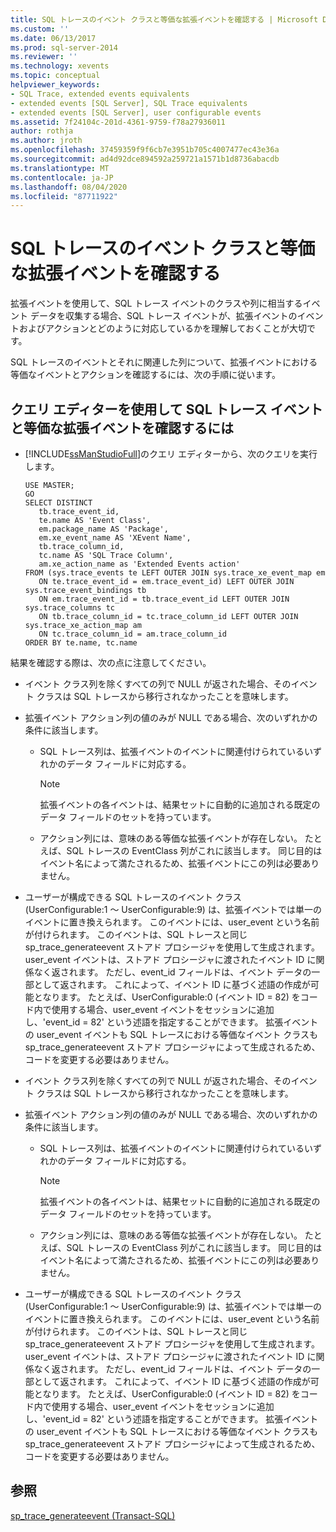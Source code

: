 ```yaml
---
title: SQL トレースのイベント クラスと等価な拡張イベントを確認する | Microsoft Docs
ms.custom: ''
ms.date: 06/13/2017
ms.prod: sql-server-2014
ms.reviewer: ''
ms.technology: xevents
ms.topic: conceptual
helpviewer_keywords:
- SQL Trace, extended events equivalents
- extended events [SQL Server], SQL Trace equivalents
- extended events [SQL Server], user configurable events
ms.assetid: 7f24104c-201d-4361-9759-f78a27936011
author: rothja
ms.author: jroth
ms.openlocfilehash: 37459359f9f6cb7e3951b705c4007477ec43e36a
ms.sourcegitcommit: ad4d92dce894592a259721a1571b1d8736abacdb
ms.translationtype: MT
ms.contentlocale: ja-JP
ms.lasthandoff: 08/04/2020
ms.locfileid: "87711922"
---
```

# <a name="view-the-extended-events-equivalents-to-sql-trace-event-classes"></a>SQL トレースのイベント クラスと等価な拡張イベントを確認する
  拡張イベントを使用して、SQL トレース イベントのクラスや列に相当するイベント データを収集する場合、SQL トレース イベントが、拡張イベントのイベントおよびアクションとどのように対応しているかを理解しておくことが大切です。  
  
 SQL トレースのイベントとそれに関連した列について、拡張イベントにおける等価なイベントとアクションを確認するには、次の手順に従います。  
  
## <a name="to-view-the-extended-events-equivalents-to-sql-trace-events-using-query-editor"></a>クエリ エディターを使用して SQL トレース イベントと等価な拡張イベントを確認するには  
  
-   [!INCLUDE[ssManStudioFull](../../includes/ssmanstudiofull-md.md)]のクエリ エディターから、次のクエリを実行します。  
  
    ```  
    USE MASTER;  
    GO  
    SELECT DISTINCT  
       tb.trace_event_id,  
       te.name AS 'Event Class',  
       em.package_name AS 'Package',  
       em.xe_event_name AS 'XEvent Name',  
       tb.trace_column_id,  
       tc.name AS 'SQL Trace Column',  
       am.xe_action_name as 'Extended Events action'  
    FROM (sys.trace_events te LEFT OUTER JOIN sys.trace_xe_event_map em  
       ON te.trace_event_id = em.trace_event_id) LEFT OUTER JOIN sys.trace_event_bindings tb  
       ON em.trace_event_id = tb.trace_event_id LEFT OUTER JOIN sys.trace_columns tc  
       ON tb.trace_column_id = tc.trace_column_id LEFT OUTER JOIN sys.trace_xe_action_map am  
       ON tc.trace_column_id = am.trace_column_id  
    ORDER BY te.name, tc.name  
    ```  
  
 結果を確認する際は、次の点に注意してください。  
  
-   イベント クラス列を除くすべての列で NULL が返された場合、そのイベント クラスは SQL トレースから移行されなかったことを意味します。  
  
-   拡張イベント アクション列の値のみが NULL である場合、次のいずれかの条件に該当します。  
  
    -   SQL トレース列は、拡張イベントのイベントに関連付けられているいずれかのデータ フィールドに対応する。  
  
        > [!NOTE]  
        >  拡張イベントの各イベントは、結果セットに自動的に追加される既定のデータ フィールドのセットを持っています。  
  
    -   アクション列には、意味のある等価な拡張イベントが存在しない。 たとえば、SQL トレースの EventClass 列がこれに該当します。 同じ目的はイベント名によって満たされるため、拡張イベントにこの列は必要ありません。  
  
-   ユーザーが構成できる SQL トレースのイベント クラス (UserConfigurable:1 ～ UserConfigurable:9) は、拡張イベントでは単一のイベントに置き換えられます。 このイベントには、user_event という名前が付けられます。 このイベントは、SQL トレースと同じ sp_trace_generateevent ストアド プロシージャを使用して生成されます。 user_event イベントは、ストアド プロシージャに渡されたイベント ID に関係なく返されます。 ただし、event_id フィールドは、イベント データの一部として返されます。 これによって、イベント ID に基づく述語の作成が可能となります。 たとえば、UserConfigurable:0 (イベント ID = 82) をコード内で使用する場合、user_event イベントをセッションに追加し、'event_id = 82' という述語を指定することができます。 拡張イベントの user_event イベントも SQL トレースにおける等価なイベント クラスも sp_trace_generateevent ストアド プロシージャによって生成されるため、コードを変更する必要はありません。  
  
-   イベント クラス列を除くすべての列で NULL が返された場合、そのイベント クラスは SQL トレースから移行されなかったことを意味します。  
  
-   拡張イベント アクション列の値のみが NULL である場合、次のいずれかの条件に該当します。  
  
    -   SQL トレース列は、拡張イベントのイベントに関連付けられているいずれかのデータ フィールドに対応する。  
  
        > [!NOTE]  
        >  拡張イベントの各イベントは、結果セットに自動的に追加される既定のデータ フィールドのセットを持っています。  
  
    -   アクション列には、意味のある等価な拡張イベントが存在しない。 たとえば、SQL トレースの EventClass 列がこれに該当します。 同じ目的はイベント名によって満たされるため、拡張イベントにこの列は必要ありません。  
  
-   ユーザーが構成できる SQL トレースのイベント クラス (UserConfigurable:1 ～ UserConfigurable:9) は、拡張イベントでは単一のイベントに置き換えられます。 このイベントには、user_event という名前が付けられます。 このイベントは、SQL トレースと同じ sp_trace_generateevent ストアド プロシージャを使用して生成されます。 user_event イベントは、ストアド プロシージャに渡されたイベント ID に関係なく返されます。 ただし、event_id フィールドは、イベント データの一部として返されます。 これによって、イベント ID に基づく述語の作成が可能となります。 たとえば、UserConfigurable:0 (イベント ID = 82) をコード内で使用する場合、user_event イベントをセッションに追加し、'event_id = 82' という述語を指定することができます。 拡張イベントの user_event イベントも SQL トレースにおける等価なイベント クラスも sp_trace_generateevent ストアド プロシージャによって生成されるため、コードを変更する必要はありません。  
  
## <a name="see-also"></a>参照  
 [sp_trace_generateevent &#40;Transact-SQL&#41;](/sql/relational-databases/system-stored-procedures/sp-trace-generateevent-transact-sql)  
  
  
